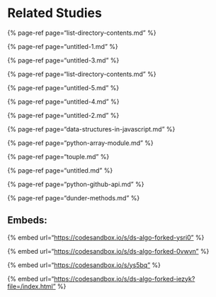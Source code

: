 # Related Studies

{% page-ref page=“list-directory-contents.md” %}

{% page-ref page=“untitled-1.md” %}

{% page-ref page=“untitled-3.md” %}

{% page-ref page=“list-directory-contents.md” %}

{% page-ref page=“untitled-5.md” %}

{% page-ref page=“untitled-4.md” %}

{% page-ref page=“untitled-2.md” %}

{% page-ref page=“data-structures-in-javascript.md” %}

{% page-ref page=“python-array-module.md” %}

{% page-ref page=“touple.md” %}

{% page-ref page=“untitled.md” %}

{% page-ref page=“python-github-api.md” %}

{% page-ref page=“dunder-methods.md” %}

## Embeds:

{% embed url=“https://codesandbox.io/s/ds-algo-forked-ysri0” %}

{% embed url=“https://codesandbox.io/s/ds-algo-forked-0vwvn” %}

{% embed url=“https://codesandbox.io/s/ys5bq” %}

{% embed url=“https://codesandbox.io/s/ds-algo-forked-iezyk?file=/index.html” %}
